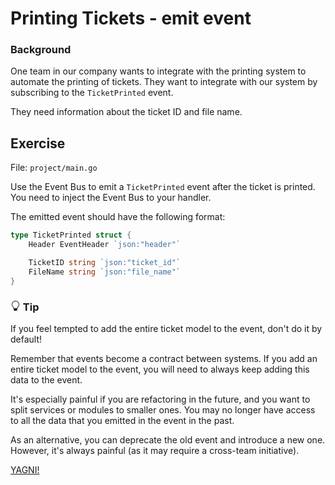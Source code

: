 # Printing Tickets - emit event


<div class="alert alert-dismissible bg-info text-white d-flex flex-column flex-sm-row p-7 mb-10">
    <div class="d-flex flex-column">
        <h3 class="mb-5 text-white">
			Background	
		</h3>
        <span>

One team in our company wants to integrate with the printing system to automate the printing of tickets.
They want to integrate with our system by subscribing to the `TicketPrinted` event.

They need information about the ticket ID and file name.

</span>
	</div>
	</div>

## Exercise

File: `project/main.go`

Use the Event Bus to emit a `TicketPrinted` event after the ticket is printed.
You need to inject the Event Bus to your handler.

The emitted event should have the following format:

```go
type TicketPrinted struct {
	Header EventHeader `json:"header"`

	TicketID string `json:"ticket_id"`
	FileName string `json:"file_name"`
}
```


<div class="alert alert-dismissible bg-light-primary d-flex flex-column flex-sm-row p-7 mb-10">
    <div class="d-flex flex-column">
        <h3 class="mb-5 text-dark">
			<svg xmlns="http://www.w3.org/2000/svg" width="16" height="16" fill="currentColor" class="bi bi-lightbulb text-primary" viewBox="0 0 16 16">
			  <path d="M2 6a6 6 0 1 1 10.174 4.31c-.203.196-.359.4-.453.619l-.762 1.769A.5.5 0 0 1 10.5 13a.5.5 0 0 1 0 1 .5.5 0 0 1 0 1l-.224.447a1 1 0 0 1-.894.553H6.618a1 1 0 0 1-.894-.553L5.5 15a.5.5 0 0 1 0-1 .5.5 0 0 1 0-1 .5.5 0 0 1-.46-.302l-.761-1.77a1.964 1.964 0 0 0-.453-.618A5.984 5.984 0 0 1 2 6zm6-5a5 5 0 0 0-3.479 8.592c.263.254.514.564.676.941L5.83 12h4.342l.632-1.467c.162-.377.413-.687.676-.941A5 5 0 0 0 8 1z"/>
			</svg>
			Tip
		</h3>
        <span>

If you feel tempted to add the entire ticket model to the event, don't do it by default!

Remember that events become a contract between systems.
If you add an entire ticket model to the event, you will need to always keep adding this data to the event.

It's especially painful if you are refactoring in the future, and you want to split services or modules to smaller ones.
You may no longer have access to all the data that you emitted in the event in the past.

As an alternative, you can deprecate the old event and introduce a new one. 
However, it's always painful (as it may require a cross-team initiative).

[YAGNI!](https://en.wikipedia.org/wiki/You_aren%27t_gonna_need_it)

</span>
	</div>
	</div>
